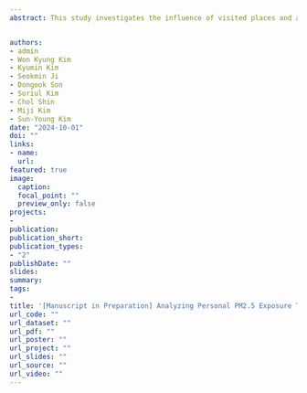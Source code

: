```yaml
---
abstract: This study investigates the influence of visited places and activities on personal exposure to PM2.5, considering seasonal and weekday/weekend variations. Data were collected from 54 senior participants in South Korea using GPS devices, personal air pollution monitors, and travel diaries during spring and summer of 2023. The study analyzed 13 activity-place-move variables and their association with PM2.5 exposure through stratified linear regression. Results revealed significant variability across season-day groups, with the highest explanatory power in spring weekends (R²=0.62). Notably, spending more time on "preparing meals at non-home-indoor" was linked to a reduction in PM2.5 exposure during weekends but not on weekdays. These findings highlight the need for targeted strategies to minimize personal air pollution exposure based on activity patterns and timing.


authors:
- admin
- Won Kyung Kim
- Kyumin Kim
- Seokmin Ji
- Dongook Son
- Soriul Kim
- Chol Shin
- Miji Kim
- Sun-Young Kim
date: "2024-10-01"
doi: ""
links:
- name:
  url: 
featured: true
image:
  caption:
  focal_point: ""
  preview_only: false
projects:
- 
publication: 
publication_short: 
publication_types:
- "2"
publishDate: ""
slides:
summary: 
tags:
- 
title: '[Manuscript in Preparation] Analyzing Personal PM2.5 Exposure Through APT (Activity-Place-Transport) varialbes: Integration of Time Activity Patterns, Place, and Transportation'
url_code: ""
url_dataset: ""
url_pdf: ""
url_poster: ""
url_project: ""
url_slides: ""
url_source: ""
url_video: ""
---
```

